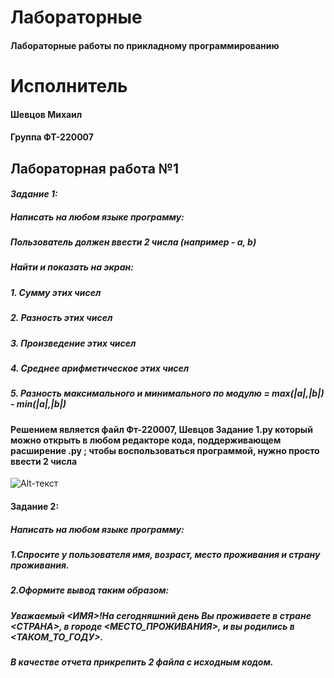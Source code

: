 # **Лабораторные**
#### Лабораторные работы по прикладному программированию

# **Исполнитель**
#### Шевцов Михаил
#### Группа ФТ-220007

## **Лабораторная работа №1**
#### *Задание 1:*

##### Написать на любом языке программу: 

##### Пользователь должен ввести 2 числа (например - a, b)
##### Найти и показать на экран:
##### 1. Сумму этих чисел
##### 2. Разность этих чисел
##### 3. Произведение этих чисел
##### 4. Среднее арифметическое этих чисел
##### 5. Разность максимального и минимального по модулю = max(|a|,|b|) - min(|a|,|b|)  

#### Решением является файл Фт-220007, Шевцов Задание 1.py который можно открыть в любом редакторе кода, поддерживающем расширение .py ; чтобы воспользоваться программой, нужно просто ввести 2 числа

![Alt-текст](https://avatars1.githubusercontent.com/u/5384215?v=3&s=460 "Орк")

#### Задание 2:
##### Написать на любом языке программу:
##### 1.Спросите у пользователя имя, возраст, место проживания и страну проживания.
##### 2.Оформите вывод таким образом:
##### Уважаемый <ИМЯ>!На сегодняшний день Вы проживаете в стране <СТРАНА>, в городе <МЕСТО_ПРОЖИВАНИЯ>, и вы родились в <ТАКОМ_ТО_ГОДУ>.
##### В качестве отчета прикрепить 2 файла с исходным кодом.



